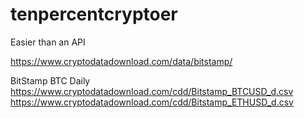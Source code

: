 # tenpercentcryptoer
Easier than an API

https://www.cryptodatadownload.com/data/bitstamp/

BitStamp BTC Daily
https://www.cryptodatadownload.com/cdd/Bitstamp_BTCUSD_d.csv
https://www.cryptodatadownload.com/cdd/Bitstamp_ETHUSD_d.csv
